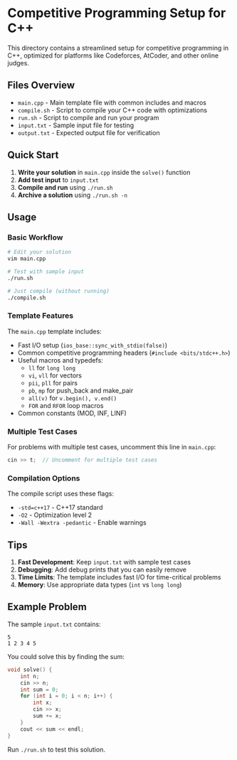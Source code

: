 # Competitive Programming Setup for C++

This directory contains a streamlined setup for competitive programming in C++, optimized for platforms like Codeforces, AtCoder, and other online judges.

## Files Overview

- `main.cpp` - Main template file with common includes and macros
- `compile.sh` - Script to compile your C++ code with optimizations
- `run.sh` - Script to compile and run your program
- `input.txt` - Sample input file for testing
- `output.txt` - Expected output file for verification

## Quick Start

1. **Write your solution** in `main.cpp` inside the `solve()` function
2. **Add test input** to `input.txt`
3. **Compile and run** using `./run.sh`
4. **Archive a solution** using `./run.sh -n`

## Usage

### Basic Workflow

```bash
# Edit your solution
vim main.cpp

# Test with sample input
./run.sh

# Just compile (without running)
./compile.sh
```

### Template Features

The `main.cpp` template includes:

- Fast I/O setup (`ios_base::sync_with_stdio(false)`)
- Common competitive programming headers (`#include <bits/stdc++.h>`)
- Useful macros and typedefs:
  - `ll` for `long long`
  - `vi`, `vll` for vectors
  - `pii`, `pll` for pairs
  - `pb`, `mp` for push_back and make_pair
  - `all(v)` for `v.begin(), v.end()`
  - `FOR` and `RFOR` loop macros
- Common constants (MOD, INF, LINF)

### Multiple Test Cases

For problems with multiple test cases, uncomment this line in `main.cpp`:

```cpp
cin >> t;  // Uncomment for multiple test cases
```

### Compilation Options

The compile script uses these flags:

- `-std=c++17` - C++17 standard
- `-O2` - Optimization level 2
- `-Wall -Wextra -pedantic` - Enable warnings

## Tips

1. **Fast Development**: Keep `input.txt` with sample test cases
2. **Debugging**: Add debug prints that you can easily remove
3. **Time Limits**: The template includes fast I/O for time-critical problems
4. **Memory**: Use appropriate data types (`int` vs `long long`)

## Example Problem

The sample `input.txt` contains:

```
5
1 2 3 4 5
```

You could solve this by finding the sum:

```cpp
void solve() {
    int n;
    cin >> n;
    int sum = 0;
    for (int i = 0; i < n; i++) {
        int x;
        cin >> x;
        sum += x;
    }
    cout << sum << endl;
}
```

Run `./run.sh` to test this solution.
